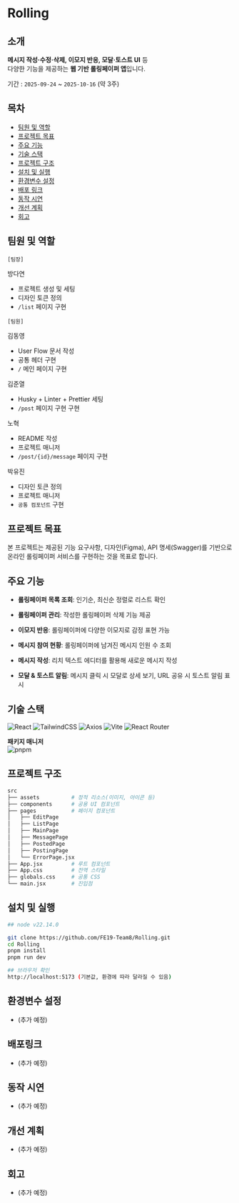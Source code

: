 # Rolling

## 소개

**메시지 작성·수정·삭제, 이모지 반응, 모달·토스트 UI** 등  
다양한 기능을 제공하는 **웹 기반 롤링페이퍼 앱**입니다.

기간 : `2025-09-24` ~ `2025-10-16` (약 3주)

## 목차

- [팀원 및 역할](#팀원-및-역할)
- [프로젝트 목표](#프로젝트-목표)
- [주요 기능](#주요-기능)
- [기술 스택](#기술-스택)
- [프로젝트 구조](#프로젝트-구조)
- [설치 및 실행](#설치-및-실행)
- [환경변수 설정](#환경변수-설정)
- [배포 링크](#배포-링크)
- [동작 시연](#동작-시연)
- [개선 계획](#개선-계획)
- [회고](#회고)

## 팀원 및 역할

`[팀장]`

방다연

- 프로젝트 생성 및 세팅
- 디자인 토큰 정의
- `/list` 페이지 구현

`[팀원]`

김동영

- User Flow 문서 작성
- 공통 헤더 구현
- `/` 메인 페이지 구현

김준열

- Husky + Linter + Prettier 세팅
- `/post` 페이지 구현 구현

노혁

- README 작성
- 프로젝트 매니저
- `/post/{id}/message` 페이지 구현

박유진

- 디자인 토큰 정의
- 프로젝트 매니저
- `공통 컴포넌트` 구현

## 프로젝트 목표

본 프로젝트는 제공된 기능 요구사항, 디자인(Figma), API 명세(Swagger)를 기반으로  
온라인 롤링페이퍼 서비스를 구현하는 것을 목표로 합니다.

## 주요 기능

- **롤링페이퍼 목록 조회**: 인기순, 최신순 정렬로 리스트 확인

- **롤링페이퍼 관리**: 작성한 롤링페이퍼 삭제 기능 제공

- **이모지 반응**: 롤링페이퍼에 다양한 이모지로 감정 표현 가능

- **메시지 참여 현황**: 롤링페이퍼에 남겨진 메시지 인원 수 조회

- **메시지 작성**: 리치 텍스트 에디터를 활용해 새로운 메시지 작성

- **모달 & 토스트 알림**: 메시지 클릭 시 모달로 상세 보기, URL 공유 시 토스트 알림 표시

## 기술 스택

![React](https://img.shields.io/badge/React-61DAFB?style=flat&logo=react&logoColor=black)
![TailwindCSS](https://img.shields.io/badge/Tailwind_CSS-06B6D4?style=flat&logo=tailwindcss&logoColor=white)
![Axios](https://img.shields.io/badge/Axios-5A29E4?style=flat&logo=axios&logoColor=white)
![Vite](https://img.shields.io/badge/Vite-646CFF?style=flat&logo=vite&logoColor=white)
![React Router](https://img.shields.io/badge/React_Router-CA4245?style=flat&logo=react-router&logoColor=white)

**패키지 매니저**  
![pnpm](https://img.shields.io/badge/pnpm-F69220?style=flat&logo=pnpm&logoColor=white)

## 프로젝트 구조

```graphql
src
├── assets          # 정적 리소스(이미지, 아이콘 등)
├── components      # 공용 UI 컴포넌트
├── pages           # 페이지 컴포넌트
│   ├── EditPage
│   ├── ListPage
│   ├── MainPage
│   ├── MessagePage
│   ├── PostedPage
│   ├── PostingPage
│   └── ErrorPage.jsx
├── App.jsx         # 루트 컴포넌트
├── App.css         # 전역 스타일
├── globals.css     # 공통 CSS
└── main.jsx        # 진입점
```

## 설치 및 실행

```bash
## node v22.14.0

git clone https://github.com/FE19-Team8/Rolling.git
cd Rolling
pnpm install
pnpm run dev

## 브라우저 확인
http://localhost:5173 (기본값, 환경에 따라 달라질 수 있음)
```

## 환경변수 설정

- (추가 예정)

## 배포링크

- (추가 예정)

## 동작 시연

- (추가 예정)

## 개선 계획

- (추가 예정)

## 회고

- (추가 예정)
